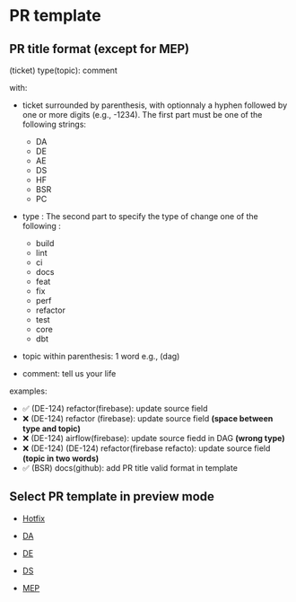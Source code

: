 # PR template

## PR title format (except for MEP)

(ticket) type(topic): comment

with:

- ticket surrounded by parenthesis, with optionnaly a hyphen followed by one or more digits (e.g., -1234). The first part must be one of the following strings:
  - DA
  - DE
  - AE
  - DS
  - HF
  - BSR
  - PC

- type :
The second part to specify the type of change one of the following :
  - build
  - lint
  - ci
  - docs
  - feat
  - fix
  - perf
  - refactor
  - test
  - core
  - dbt

- topic within parenthesis: 1 word e.g., (dag)

- comment: tell us your life

examples:

- :white_check_mark: (DE-124) refactor(firebase): update source field
- :x: (DE-124) refactor (firebase): update source field **(space between type and topic)**
- :x: (DE-124) airflow(firebase): update source fiedd in DAG **(wrong type)**
- :x: (DE-124) (DE-124) refactor(firebase refacto): update source field **(topic in two words)**
- :white_check_mark: (BSR) docs(github): add PR title valid format in template

## Select PR template in preview mode

- [Hotfix](?expand=1&template=Hotfix_template.md)

- [DA](?expand=1&template=DA_ticket_template.md)
- [DE](?expand=1&template=DE_ticket_template.md)
- [DS](?expand=1&template=DS_ticket_template.md)
- [MEP](?expand=1&template=MEP_template.md)

<!-- Markdown tips:

To tick boxe replace [ ] with [x]

 -->

 <!--
TO DO: check with repo admin : [https://passculture.atlassian.net/browse/PC-<num>](https://docs.github.com/en/repositories/managing-your-repositorys-settings-and-features/managing-repository-settings/configuring-autolinks-to-reference-external-resources)

JIRA-replace_with_ticket_number

[Notion-link](paste within parenthesis)
-->
